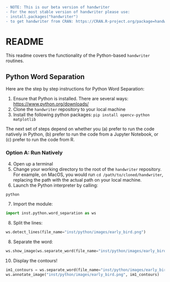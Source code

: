  ```diff 
 - NOTE: This is our beta version of handwriter
 - For the most stable version of handwriter please use:
 - install.packages("handwriter")
 - to get handwriter from CRAN: https://CRAN.R-project.org/package=handwriter 
 ```
 
# README

This readme covers the functionality of the Python-based `handwriter` routines.

## Python Word Separation

Here are the step by step instructions for Python Word Separation:

1. Ensure that Python is installed. There are several ways: https://www.python.org/downloads/
2. Clone the `handwriter` repository to your local machine
3. Install the following python packages: `pip install opencv-python matplotlib`

The next set of steps depend on whether you (a) prefer to run the code natively in Python, (b) prefer to run the code from a Jupyter Notebook, or (c) prefer to run the code from R.

### Option A: Run Natively

4. Open up a terminal
5. Change your working directory to the root of the `handwriter` repository. For example, on MacOS, you would run `cd /path/to/cloned/handwriter`, replacing the path with the actual path on your local machine.
6. Launch the Python interpreter by calling: 

```bash
python
```

7. Import the module: 

```python
import inst.python.word_separation as ws
```

8. Split the lines: 

```python
ws.detect_lines(file_name="inst/python/images/early_bird.png")
```

8. Separate the word:

```python
ws.show_image(ws.separate_word(file_name="inst/python/images/early_bird.png"))
```

10. Display the contours!

```python
im1_contours = ws.separate_word(file_name="inst/python/images/early_bird.png", ret="contours")
ws.annotate_image("inst/python/images/early_bird.png", im1_contours)
```
